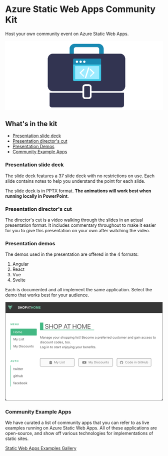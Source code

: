 # Azure Static Web Apps Community Kit

Host your own community event on Azure Static Web Apps.

![community-launch-kit-logo](media/launch-kit-logo.png)


## What's in the kit

* [Presentation slide deck](#presentation-slide-deck)
* [Presentation director's cut](#presentation-directors-cut)
* [Presentation Demos](#presentation-demos)
* [Community Example Apps](#community-example-apps)

### Presentation slide deck

The slide deck features a 37 slide deck with no restrictions on use. Each slide contains notes to help you understand the point for each slide.

The slide deck is in PPTX format. **The animations will work best when running locally in PowerPoint**.

### Presentation director's cut

The director's cut is a video walking through the slides in an actual presentation format. It includes commentary throughout to make it easier for you to give this presentation on your own after watching the video.

### Presentation demos

The demos used in the presentation are offered in the 4 formats: 

1. Angular
1. React
1. Vue
1. Svelte

Each is documented and all implement the same application. Select the demo that works best for your audience.

![](media/demo-preview.png)

### Community Example Apps

We have curated a list of community apps that you can refer to as live examples running on Azure Static Web Apps. All of these applications are open-source, and show off various technologies for implementations of static sites.

[Static Web Apps Examples Gallery](https://github.com/microsoft/static-web-apps-gallery-code-samples)

